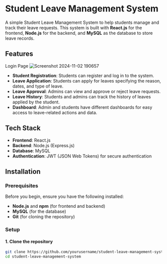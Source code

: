 # Student Leave Management System

A simple Student Leave Management System to help students manage and track their leave requests. This system is built with **React.js** for the frontend, **Node.js** for the backend, and **MySQL** as the database to store leave records.

## Features
Login Page
![Screenshot 2024-11-02 190657](https://github.com/user-attachments/assets/8373be21-1a67-4dab-b00d-f9bb503288cd)



- **Student Registration**: Students can register and log in to the system.
- **Leave Application**: Students can apply for leaves specifying the reason, dates, and type of leave.
- **Leave Approval**: Admins can view and approve or reject leave requests.
- **Leave History**: Students and admins can track the history of leaves applied by the student.
- **Dashboard**: Admin and students have different dashboards for easy access to leave-related actions and data.

## Tech Stack

- **Frontend**: React.js
- **Backend**: Node.js (Express.js)
- **Database**: MySQL
- **Authentication**: JWT (JSON Web Tokens) for secure authentication

## Installation

### Prerequisites

Before you begin, ensure you have the following installed:

- **Node.js** and **npm** (for frontend and backend)
- **MySQL** (for the database)
- **Git** (for cloning the repository)

### Setup

#### 1. Clone the repository

```bash
git clone https://github.com/yourusername/student-leave-management-system.git
cd student-leave-management-system

